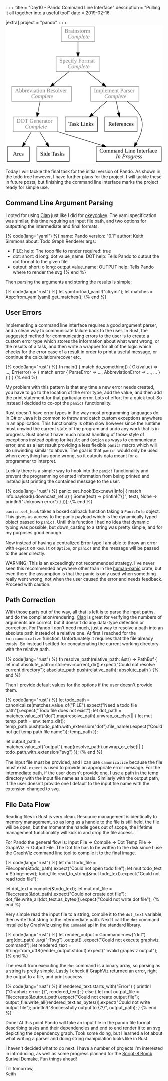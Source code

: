+++
title = "Day10 - Pando Command Line Interface"
description = "Pulling it all together into a useful tool"
date = 2019-02-16

[extra]
project = "pando"
+++
![Todo](./todo.svg)

Today I will tackle the final task for the initial version of Pando. As shown in
the todo tree however, I have further plans for the project. I will tackle these
in future posts, but finishing the command line interface marks the project
ready for simple use.

## Command Line Argument Parsing

I opted for using [Clap](https://github.com/clap-rs/clap) just like I did for
[okeydokey](../day3-okeydokey-cont/). The yaml specification was similar, this
time requiring an input file path, and two options for outputting the
intermediate and final formats.

{% code(lang="yaml") %}
name: Pando
version: "0.1"
author: Keith Simmons
about: Todo Graph Renderer
args:
  - FILE:
      help: The todo file to render
      required: true
  - dot:
      short: d
      long: dot
      value_name: DOT
      help: Tells Pando to output the dot format to the given file
  - output:
      short: o
      long: output
      value_name: OUTPUT
      help: Tells Pando where to render the svg
{% end %}

Then parsing the arguments and storing the results is simple:

{% code(lang="rust") %}
let yaml = load_yaml!("cli.yml");
let matches = App::from_yaml(yaml).get_matches();
{% end %}

## User Errors

Implementing a command line interface requires a good argument parser, and a
clean way to communicate failure back to the user. In Rust, the suggested method
for communicating errors to the user is to create a custom error type which
stores the information about what went wrong, or the results of a task, and then
write a wrapper for all of the logic which checks for the error case of a result
in order to print a useful message, or continue the calculation/recover etc.

{% code(lang="rust") %}
fn main() {
    match do_something() {
        Ok(value) => ...,
        Err(error) => {
            match error {
                ParseError => ...,
                AbbreviationError => ...,
                ...
            }
        }
    }
}
{% end %}

My problem with this pattern is that any time a new error needs created, you
have to go to the location of the error type, add the value, and then add the
print statement for that particular error. Lots of effort for a quick tool. So
instead I decided to co-opt the `panic!` functionality.

Rust doesn't have error types in the way most programming languages do. In C# or
Java it is common to throw and catch custom exceptions anywhere in an
application. This functionality is often slow however since the runtime must
unwind the current state of the program and undo any work that is in progress.
Rust doesn't have much robust handling of those style of exceptions instead
opting for `Result` and `Option` as ways to communicate error, and as a last
result providing a less flexible `panic!` macro which will do unwinding similar
to above. The goal is that `panic!` would only be used when everything has gone
wrong, so it outputs data meant for a programmer to interpret.

Luckily there is a simple way to hook into the `panic!` functionality and
prevent the programming oriented information from being printed and instead just
printing the contained message to the user.

{% code(lang="rust") %}
panic::set_hook(Box::new(|info| {
    match info.payload().downcast_ref::<String>() {
        Some(text) => println!("{}", text),
        None => println!("Unknown error")
    }
}));
{% end %}

`panic::set_hook` takes a boxed callback function taking a `PanicInfo` object.
This gives us access to the panic payload which is the dynamically typed object
passed to `panic!`. Until this function I had no idea that dynamic typing was
possible, but down_casting to a string was pretty simple, and for my purposes
good enough.

Now instead of having a centralized Error type I am able to throw an error with
`expect` on `Result` or `Option`, or `panic!` and the message will be passed to
the user directly.

WARNING: This is an exceedingly not recommended strategy. I've never seen this
recommended anywhere other than in the
[human-panic](https://crates.io/crates/human-panic) crate, but even there the
assumption is that the panic is only used when something really went wrong, not
when the user caused the error and needs feedback. Proceed with caution.

## Path Correction

With those parts out of the way, all that is left is to parse the input paths,
and do the compilation/rendering. [Clap](https://github.com/clap-rs/clap) is
great for verifying the numbers of arguments are correct, but it doesn't do any
data-type detection or correction. For Pando I don't need much, just a way to
resolve a path into an absolute path instead of a relative one. At first I
reached for the `io::canonicalize` function. Unfortunately it requires that the
file already exists. So instead I settled for concatenating the current working
directory with the relative path.

{% code(lang="rust") %}
fn resolve_path(relative_path: &str) -> PathBuf {
    let mut absolute_path = std::env::current_dir().expect("Could not resolve current directory");
    absolute_path.push(relative_path);
    absolute_path
}
{% end %}

Then I provide default values for the options if the user doesn't provide them.

{% code(lang="rust") %}
let todo_path = canonicalize(matches.value_of("FILE").expect("Need a todo file path")).expect("Todo file does not exist");
let dot_path = matches.value_of("dot").map(resolve_path).unwrap_or_else(|| {
    let mut temp_path = env::temp_dir();
    temp_path.push(todo_path.with_extension("dot").file_name().expect("Could not get temp path file name"));
    temp_path
});

let output_path = matches.value_of("output").map(resolve_path).unwrap_or_else(|| {
    todo_path.with_extension("svg")
});
{% end %}

The input file must be provided, and I can use `canonicalize` because the file
must exist. `expect` is used to provide an appropriate error message. For the
intermediate path, if the user doesn't provide one, I use a path in the temp
directory with the input file name as a basis. Similarly with the output path,
if the user doesn't provide one I default to the input file name with the
extension changed to svg.

## File Data Flow

Reading files in Rust is very clean. Resource management is identically to memory
management, so as long as a handle to the file is still held, the file will be
open, but the moment the handle goes out of scope, the lifetime management
functionality will kick in and drop the file access.

For Pando the general flow is: Input File -> Compile -> Dot Temp File ->
GraphViz -> Output File. The Dot file has to be written to the disk since I use
the GraphViz command line tool to compile it to the final image.

{% code(lang="rust") %}
let mut todo_file = File::open(&todo_path).expect("Could not open todo file");
let mut todo_text = String::new();
todo_file.read_to_string(&mut todo_text).expect("Could not read todo file");

let dot_text = compile(&todo_text);
let mut dot_file = File::create(&dot_path).expect("Could not create dot file");
dot_file.write_all(dot_text.as_bytes()).expect("Could not write dot file");
{% end %}

Very simple read the input file to a string, compile it to the `dot_text`
variable, then write that string to the intermediate path. Next I call the `dot`
command installed by GraphViz using the `Command` api in the standard library.

{% code(lang="rust") %}
let render_output = Command::new("dot")
    .arg(dot_path)
    .arg("-Tsvg")
    .output()
    .expect("Could not execute graphviz command");
let rendered_text = String::from_utf8(render_output.stdout).expect("Invalid graphviz output");
{% end %}

The result from executing the `dot` command is a binary array, so parsing as a
string is pretty simple. Lastly I check if GraphViz returned an error, right the
output to a file, and print success.

{% code(lang="rust") %}
if rendered_text.starts_with("Error") {
    println!("Graphviz error: {}", rendered_text);
} else {
    let mut output_file = File::create(&output_path).expect("Could not create output file");
    output_file.write_all(rendered_text.as_bytes()).expect("Could not write output file");
    println!("Successfully output to {:?}", output_path);
}
{% end %}

Done! At this point Pando will take an input file in the pando file format
describing tasks and their dependencies and end to end render it to an svg
depicting the dependency graph. Took some doing, but I learned a lot about what
writing a parser and doing string manipulation looks like in Rust.

I haven't decided what to do next. I have a number of projects I'm interested in
introducing, as well as some progress planned for the [Script-8 Bomb Surival
Demake](../day7-bomb-survival-demake/). Fun things ahead!

Till tomorrow,  
Keith
